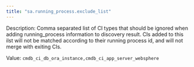 ```yaml
---
title: "sa.running_process.exclude_list"
---
```


Description: Comma separated list of CI types that should be ignored when adding running_process information to discovery result.
CIs added to this ilst will not be matched according to their running process id, and will not merge with exiting CIs.

Value: `cmdb_ci_db_ora_instance,cmdb_ci_app_server_websphere`